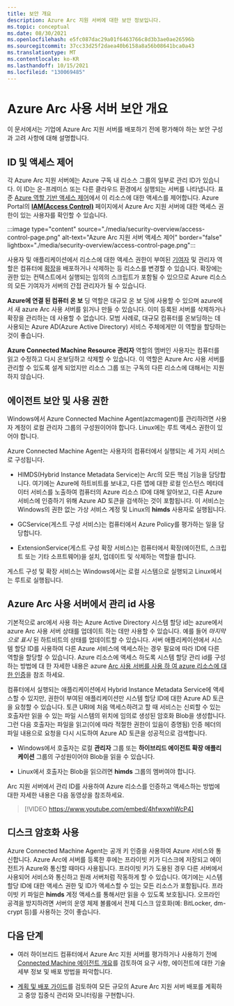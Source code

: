 ```yaml
---
title: 보안 개요
description: Azure Arc 지원 서버에 대한 보안 정보입니다.
ms.topic: conceptual
ms.date: 08/30/2021
ms.openlocfilehash: e5fc087dac29a01f6463766c8d3b3ae0ae26596b
ms.sourcegitcommit: 37cc33d25f2daea40b6158a8a56b08641bca0a43
ms.translationtype: MT
ms.contentlocale: ko-KR
ms.lasthandoff: 10/15/2021
ms.locfileid: "130069485"
---
```

# <a name="azure-arc-enabled-servers-security-overview"></a>Azure Arc 사용 서버 보안 개요

이 문서에서는 기업에 Azure Arc 지원 서버를 배포하기 전에 평가해야 하는 보안 구성과 고려 사항에 대해 설명합니다.

## <a name="identity-and-access-control"></a>ID 및 액세스 제어

각 Azure Arc 지원 서버에는 Azure 구독 내 리소스 그룹의 일부로 관리 ID가 있습니다. 이 ID는 온-프레미스 또는 다른 클라우드 환경에서 실행되는 서버를 나타냅니다. 표준 [Azure 역할 기반 액세스 제어](../../role-based-access-control/overview.md)에서 이 리소스에 대한 액세스를 제어합니다. Azure Portal의 [**IAM(Access Control)**](../../role-based-access-control/role-assignments-portal.md) 페이지에서 Azure Arc 지원 서버에 대한 액세스 권한이 있는 사용자를 확인할 수 있습니다.

:::image type="content" source="./media/security-overview/access-control-page.png" alt-text="Azure Arc 지원 서버 액세스 제어" border="false" lightbox="./media/security-overview/access-control-page.png":::

사용자 및 애플리케이션에서 리소스에 대한 액세스 권한이 부여된 [기여자](../../role-based-access-control/built-in-roles.md#contributor) 및 관리자 역할은 컴퓨터에 [확장](manage-vm-extensions.md)을 배포하거나 삭제하는 등 리소스를 변경할 수 있습니다. 확장에는 권한 있는 컨텍스트에서 실행되는 임의의 스크립트가 포함될 수 있으므로 Azure 리소스의 모든 기여자가 서버의 간접 관리자가 될 수 있습니다.

**Azure에 연결 된 컴퓨터 온 보** 딩 역할은 대규모 온 보 딩에 사용할 수 있으며 azure에서 새 azure Arc 사용 서버를 읽거나 만들 수 있습니다. 이미 등록된 서버를 삭제하거나 확장을 관리하는 데 사용할 수 없습니다. 모범 사례로, 대규모 컴퓨터를 온보딩하는 데 사용되는 Azure AD(Azure Active Directory) 서비스 주체에게만 이 역할을 할당하는 것이 좋습니다.

**Azure Connected Machine Resource 관리자** 역할의 멤버인 사용자는 컴퓨터를 읽고 수정하고 다시 온보딩하고 삭제할 수 있습니다. 이 역할은 Azure Arc 사용 서버를 관리할 수 있도록 설계 되었지만 리소스 그룹 또는 구독의 다른 리소스에 대해서는 지원 하지 않습니다.

## <a name="agent-security-and-permissions"></a>에이전트 보안 및 사용 권한

Windows에서 Azure Connected Machine Agent(azcmagent)를 관리하려면 사용자 계정이 로컬 관리자 그룹의 구성원이어야 합니다. Linux에는 루트 액세스 권한이 있어야 합니다.

Azure Connected Machine Agent는 사용자의 컴퓨터에서 실행되는 세 가지 서비스로 구성됩니다.

* HIMDS(Hybrid Instance Metadata Service)는 Arc의 모든 핵심 기능을 담당합니다. 여기에는 Azure에 하트비트를 보내고, 다른 앱에 대한 로컬 인스턴스 메타데이터 서비스를 노출하여 컴퓨터의 Azure 리소스 ID에 대해 알아보고, 다른 Azure 서비스에 인증하기 위해 Azure AD 토큰을 검색하는 것이 포함됩니다. 이 서비스는 Windows의 권한 없는 가상 서비스 계정 및 Linux의 **himds** 사용자로 실행됩니다.

* GCService(게스트 구성 서비스)는 컴퓨터에서 Azure Policy를 평가하는 일을 담당합니다.

* ExtensionService(게스트 구성 확장 서비스)는 컴퓨터에서 확장(에이전트, 스크립트 또는 기타 소프트웨어)을 설치, 업데이트 및 삭제하는 역할을 합니다.

게스트 구성 및 확장 서비스는 Windows에서는 로컬 시스템으로 실행되고 Linux에서는 루트로 실행됩니다.

## <a name="using-a-managed-identity-with-azure-arc-enabled-servers"></a>Azure Arc 사용 서버에서 관리 id 사용

기본적으로 arc에서 사용 하는 Azure Active Directory 시스템 할당 id는 azure에서 azure Arc 사용 서버 상태를 업데이트 하는 데만 사용할 수 있습니다. 예를 들어 *마지막으로 표시* 된 하트비트의 상태를 업데이트할 수 있습니다. 서버 애플리케이션에서 시스템 할당 ID를 사용하여 다른 Azure 서비스에 액세스하는 경우 필요에 따라 ID에 다른 역할을 할당할 수 있습니다. Azure 리소스에 액세스 하도록 시스템 할당 관리 id를 구성 하는 방법에 대 한 자세한 내용은 azure [Arc 사용 서버를 사용 하 여 azure 리소스에 대 한 인증](managed-identity-authentication.md)을 참조 하세요. 

컴퓨터에서 실행되는 애플리케이션에서 Hybrid Instance Metadata Service에 액세스할 수 있지만, 권한이 부여된 애플리케이션만 시스템 할당 ID에 대한 Azure AD 토큰을 요청할 수 있습니다. 토큰 URI에 처음 액세스하려고 할 때 서비스는 신뢰할 수 있는 호출자만 읽을 수 있는 파일 시스템의 위치에 임의로 생성된 암호화 Blob을 생성합니다. 그런 다음 호출자는 파일을 읽고(이에 따라 적절한 권한이 있음이 증명됨) 인증 헤더의 파일 내용으로 요청을 다시 시도하여 Azure AD 토큰을 성공적으로 검색합니다.

* Windows에서 호출자는 로컬 **관리자** 그룹 또는 **하이브리드 에이전트 확장 애플리케이션** 그룹의 구성원이어야 Blob을 읽을 수 있습니다.

* Linux에서 호출자는 Blob을 읽으려면 **himds** 그룹의 멤버여야 합니다.

Arc 지원 서버에서 관리 ID를 사용하여 Azure 리소스를 인증하고 액세스하는 방법에 대한 자세한 내용은 다음 동영상을 참조하세요.

> [!VIDEO https://www.youtube.com/embed/4hfwxwhWcP4]

## <a name="using-disk-encryption"></a>디스크 암호화 사용

Azure Connected Machine Agent는 공개 키 인증을 사용하여 Azure 서비스와 통신합니다. Azure Arc에 서버를 등록한 후에는 프라이빗 키가 디스크에 저장되고 에이전트가 Azure와 통신할 때마다 사용됩니다. 프라이빗 키가 도용된 경우 다른 서버에서 사용되어 서비스와 통신하고 원래 서버처럼 작동하게 할 수 있습니다. 여기에는 시스템 할당 ID에 대한 액세스 권한 및 ID가 액세스할 수 있는 모든 리소스가 포함됩니다. 프라이빗 키 파일은 **himds** 계정 액세스를 통해서만 읽을 수 있도록 보호됩니다. 오프라인 공격을 방지하려면 서버의 운영 체제 볼륨에서 전체 디스크 암호화(예: BitLocker, dm-crypt 등)를 사용하는 것이 좋습니다.

## <a name="next-steps"></a>다음 단계

* 여러 하이브리드 컴퓨터에서 Azure Arc 지원 서버를 평가하거나 사용하기 전에 [Connected Machine 에이전트 개요](agent-overview.md)를 검토하여 요구 사항, 에이전트에 대한 기술 세부 정보 및 배포 방법을 파악합니다.

* [계획 및 배포 가이드](plan-at-scale-deployment.md)를 검토하여 모든 규모의 Azure Arc 지원 서버 배포를 계획하고 중앙 집중식 관리와 모니터링을 구현합니다.
